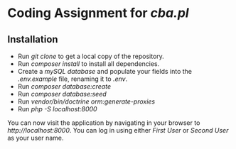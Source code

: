 # Coding Assignment for *cba.pl*
## Installation
+ Run *git clone* to get a local copy of the repository.
+ Run *composer install* to install all dependencies.
+ Create a *mySQL database* and populate your fields into the *.env.example* file, renaming it to *.env*.
+ Run *composer database:create*
+ Run *composer database:seed*
+ Run *vendor/bin/doctrine orm:generate-proxies*
+ Run *php -S localhost:8000*

You can now visit the application by navigating in your browser to *http://localhost:8000*. You can log in using either *First User* or *Second User* as your user name.